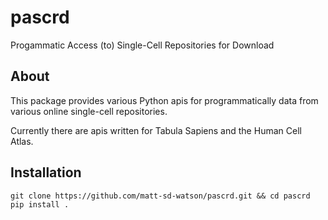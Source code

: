 # pascrd

Progammatic Access (to) Single-Cell Repositories for Download

## About

This package provides various Python apis for programmatically
data from various online single-cell repositories. 

Currently there are apis written for Tabula Sapiens and the
Human Cell Atlas. 

## Installation

```
git clone https://github.com/matt-sd-watson/pascrd.git && cd pascrd
pip install . 
```



